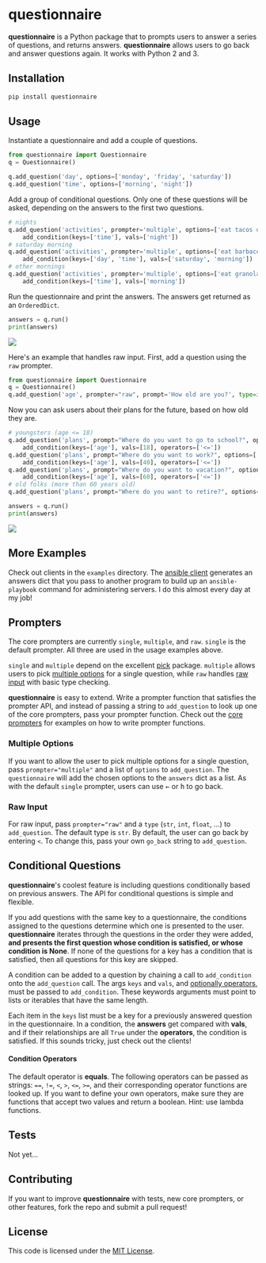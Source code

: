 # questionnaire

__questionnaire__ is a Python package that to prompts users to answer a series of questions, and returns answers. __questionnaire__ allows users to go back and answer questions again. It works with Python 2 and 3.

## Installation
```sh
pip install questionnaire
```

## Usage
Instantiate a questionnaire and add a couple of questions.
```py
from questionnaire import Questionnaire
q = Questionnaire()

q.add_question('day', options=['monday', 'friday', 'saturday'])
q.add_question('time', options=['morning', 'night'])
```

Add a group of conditional questions. Only one of these questions will be asked, depending on the answers to the first two questions.
```py
# nights
q.add_question('activities', prompter='multiple', options=['eat tacos de pastor', 'go to the cantina', 'do some programming']).\
    add_condition(keys=['time'], vals=['night'])
# saturday morning
q.add_question('activities', prompter='multiple', options=['eat barbacoa', 'watch footy', 'walk the dog']).\
    add_condition(keys=['day', 'time'], vals=['saturday', 'morning'])
# other mornings
q.add_question('activities', prompter='multiple', options=['eat granola', 'get dressed', 'go to work']).\
    add_condition(keys=['time'], vals=['morning'])
```

Run the questionnaire and print the answers. The answers get returned as an `OrderedDict`.
```py
answers = q.run()
print(answers)
```

![](https://raw.githubusercontent.com/kylebebak/questionnaire/master/examples/activities_client.gif)

Here's an example that handles raw input. First, add a question using the `raw` prompter.
```py
from questionnaire import Questionnaire
q = Questionnaire()
q.add_question('age', prompter="raw", prompt='How old are you?', type=int)
```

Now you can ask users about their plans for the future, based on how old they are.
```py
# youngsters (age <= 18)
q.add_question('plans', prompt="Where do you want to go to school?", options=['Valley College', 'La Escuela de Calor']).\
    add_condition(keys=['age'], vals=[18], operators=['<='])
q.add_question('plans', prompt="Where do you want to work?", options=['On a farm', 'In an office', 'On the couch']).\
    add_condition(keys=['age'], vals=[40], operators=['<='])
q.add_question('plans', prompt="Where do you want to vacation?", options=['El Caribe', 'On a cruise ship', 'Las Islas Canarias']).\
    add_condition(keys=['age'], vals=[60], operators=['<='])
# old folks (more than 60 years old)
q.add_question('plans', prompt="Where do you want to retire?", options=['El campo', 'The beach', 'San Miguel de Allende'])

answers = q.run()
print(answers)
```

![](https://raw.githubusercontent.com/kylebebak/questionnaire/master/examples/plans_client.gif)


## More Examples
Check out clients in the `examples` directory. The [ansible client](examples/ansible_client.py) generates an answers dict that you pass to another program to build up an `ansible-playbook` command for administering servers. I do this almost every day at my job!

## Prompters
The core prompters are currently `single`, `multiple`, and `raw`. `single` is the default prompter. All three are used in the usage examples above.

`single` and `multiple` depend on the excellent [pick](https://github.com/wong2/pick) package. `multiple` allows users to pick [multiple options](#multiple-options) for a single question, while `raw` handles [raw input](#raw-input) with basic type checking.

__questionnaire__ is easy to extend. Write a prompter function that satisfies the prompter API, and instead of passing a string to `add_question` to look up one of the core prompters, pass your prompter function. Check out the [core prompters](questionnaire/prompters.py) for examples on how to write prompter functions.

### Multiple Options
If you want to allow the user to pick multiple options for a single question, pass `prompter="multiple"` and a list of `options` to `add_question`. The `questionnaire` will add the chosen options to the `answers` dict as a list. As with the default `single` prompter, users can use <kbd>&larr;</kbd> or <kbd>h</kbd> to go back.

### Raw Input
For raw input, pass `prompter="raw"` and a `type` (`str`, `int`, `float`, ...) to `add_question`. The default type is `str`. By default, the user can go back by entering `<`. To change this, pass your own `go_back` string to `add_question`.


## Conditional Questions
__questionnaire__'s coolest feature is including questions conditionally based on previous answers. The API for conditional questions is simple and flexible.

If you add questions with the same key to a questionnaire, the conditions assigned to the questions determine which one is presented to the user. __questionnaire__ iterates through the questions in the order they were added, __and presents the first question whose condition is satisfied, or whose condition is None__. If none of the questions for a key has a condition that is satisfied, then all questions for this key are skipped.

A condition can be added to a question by chaining a call to `add_condition` onto the `add_question` call. The args `keys` and `vals`, and [optionally operators](#condition-operators), must be passed to `add_condition`. These keywords arguments must point to lists or iterables that have the same length.

Each item in the `keys` list must be a key for a previously answered question in the questionnaire. In a condition, the __answers__ get compared with __vals__, and if their relationships are all `True` under the __operators__, the condition is satisfied. If this sounds tricky, just check out the clients!

#### Condition Operators
The default operator is __equals__. The following operators can be passed as strings: `==`, `!=`, `<`, `>`, `<=`, `>=`, and their corresponding operator functions are looked up. If you want to define your own operators, make sure they are functions that accept two values and return a boolean. Hint: use lambda functions.

## Tests
Not yet...

## Contributing
If you want to improve __questionnaire__ with tests, new core prompters, or other features, fork the repo and submit a pull request!

## License
This code is licensed under the [MIT License](https://opensource.org/licenses/MIT).
